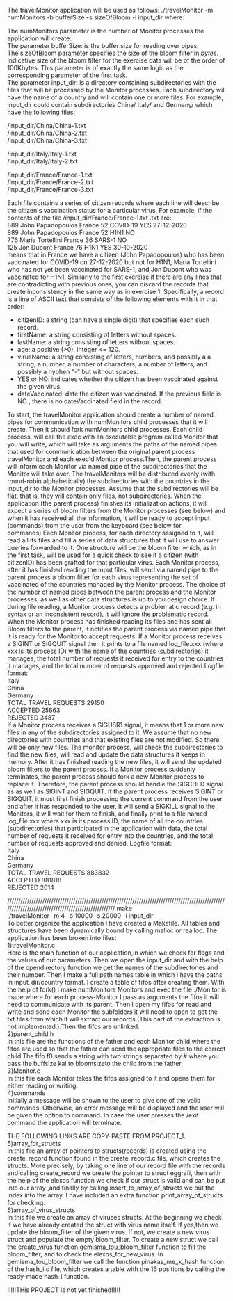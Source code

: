 The travelMonitor application will be used as follows:
./travelMonitor -m numMonitors -b bufferSize -s sizeOfBloom -i input_dir where:

The numMonitors parameter is the number of Monitor processes the application will create.  
The parameter bufferSize: is the buffer size for reading over pipes.  
The sizeOfBloom parameter specifies the size of the bloom filter in *bytes*. Indicative size of the bloom filter for the exercise data will be of the order of 100Kbytes. This parameter is of exactly the same logic as the corresponding parameter of the first task.  
The parameter input_dir: is a directory containing subdirectories with the files that will be processed by the Monitor processes. Each subdirectory will have the name of a country and will contain one or more files.
For example, input_dir could contain subdirectories China/ Italy/ and Germany/ which have the following files:

/input_dir/China/China-1.txt  
/input_dir/China/China-2.txt  
/input_dir/China/China-3.txt  

/input_dir/Italy/Italy-1.txt  
/input_dir/Italy/Italy-2.txt  

/input_dir/France/France-1.txt  
/input_dir/France/France-2.txt  
/input_dir/France/France-3.txt  

Each file contains a series of citizen records where each line will describe the citizen's vaccination status for a particular virus.
For example, if the contents of the file /input_dir/France/France-1.txt .txt are:  
889 John Papadopoulos France 52 COVID-19 YES 27-12-2020  
889 John Papadopoulos France 52 Η1Ν1 ΝΟ  
776 Maria Tortellini France 36 SARS-1 NO  
125 Jon Dupont France 76 H1N1 YES 30-10-2020  
means that in France we have a citizen (John Papadopoulos) who has been vaccinated for COVID-19 on 27-12-2020 but not for H1N1,
Maria Tortellini who has not yet been vaccinated for SARS-1, and Jon Dupont who was vaccinated for H1N1.
Similarly to the first exercise if there are any lines that are contradicting with previous ones, you can discard the records that create inconsistency
in the same way as in exercise 1.
Specifically, a record is a line of ASCII text that consists of the following elements with it in that order:
- citizenID: a string (can have a single digit) that specifies each such record.  
- firstName: a string consisting of letters without spaces.  
- lastName: a string consisting of letters without spaces.  
- age: a positive (>0), integer <= 120.  
- virusName: a string consisting of letters, numbers, and possibly a a string, a number, a number of characters, a number of letters, and possibly a  hyphen "-" but without spaces.  
- YES or NO: indicates whether the citizen has been vaccinated against the given virus.  
- dateVaccinated: date the citizen was vaccinated. If the previous field is NO , there is no dateVaccinated field in the record.  

To start, the travelMonitor application should create a number of named pipes for communication with numMonitors child processes that it will create. Then it should fork numMonitors child processes. Each child process, will call the exec with an executable program called Monitor that you will write, which will take as arguments the paths of the named pipes that used for communication between the original parent process travelMonitor and each exec'd
Monitor process.Then, the parent process will inform each Monitor via named pipe of the subdirectories that the Monitor will take over. The travelMonitors will be distributed evenly (with round-robin alphabetically) the subdirectories with the countries in the input_dir to the Monitor processes.
Assume that the subdirectories will be flat, that is, they will contain only files, not subdirectories.
When the application (the parent process) finishes its initialization actions, it will expect a series of bloom filters from the Monitor processes (see below) and when it has received all the information, it will be ready to accept input (commands) from the user from the keyboard (see below for commands).Each Monitor process, for each directory assigned to it, will read all its files and fill a series of data structures that it will use to answer queries forwarded to it.
One structure will be the bloom filter which, as in the first task, will be used for a quick check to see if a citizen (with citizenID) has been grafted for that particular virus. Each Monitor process, after it has finished reading the input files, will send via named pipe to the parent process a bloom filter for each virus representing the set of vaccinated of the countries managed by the Monitor process. The choice of the number of named pipes between
the parent process and the Monitor processes, as well as other data structures is up to you design choice. If during file reading, a Monitor process detects a problematic record (e.g. in syntax or an inconsistent record), it will ignore the problematic record.
When the Monitor process has finished reading its files and has sent all Bloom filters to the parent, it notifies the parent process via named pipe that it is ready for the Monitor to accept requests. If a Monitor process receives a SIGINT or SIGQUIT signal then it prints to a file named log_file.xxx
(where xxx is its process ID) with the name of the countries (subdirectories) it manages, the total number of requests it received for entry to the countries it manages, and the total number of requests approved and rejected.Logfile format:  
Italy  
China  
Germany  
TOTAL TRAVEL REQUESTS 29150  
ACCEPTED 25663  
REJECTED 3487  
If a Monitor process receives a SIGUSR1 signal, it means that 1 or more new files in any of the subdirectories assigned to it. We assume that no
new directories with countries and that existing files are not modified. So there will be only new files. The monitor process, will check the subdirectories to find the new files, will read and update the data structures it keeps in memory. After it has finished reading
the new files, it will send the updated bloom filters to the parent process. If a Monitor process suddenly terminates, the parent process should fork a new Monitor process to replace it. Therefore, the parent process should handle the SIGCHLD signal as as well as SIGINT and SIGQUIT.
If the parent process receives SIGINT or SIGQUIT, it must first finish processing the current command from the user and after it has responded to the user, it will send a SIGKILL signal to the Monitors, it will wait for them to finish, and finally print to a file named log_file.xxx where xxx
is its process ID, the name of all the countries (subdirectories) that participated in the application with data, the total number of requests it received for entry into the countries, and the total number of requests approved and denied.
Logfile format:  
Italy  
China  
Germany  
TOTAL TRAVEL REQUESTS 883832  
ACCEPTED 881818  
REJECTED 2014  

////////////////////////////////////////////////////////////////////////////////////////////////////////////////////////////////////////////////////
make  
./travelMonitor -m 4 -b 10000 -s 20000 -i input_dir  
To better organize the application I have created a Makefile. All tables and structures have been dynamically bound by calling malloc or realloc.
The application has been broken into files:  
1)travelMonitor.c  
Here is the main function of our application,in which we check for flags and the values of our parameters. Then we open the input_dir and with the help of the opendirectory function we get the names of the subdirectories and their number. Then I make a full path names table in which I have the paths in input_dir/country format. I create a table of fifos after creating them. With the help of fork() I make numMonitors Monitors and exec the file ./Monitor is made,where for each process-Monitor I pass as arguments the fifos it will need to communicate with its parent. Then I open my fifos for read and write and send each Monitor the subfolders it will need to open to get the txt files from which it will extract our records.(This part of the extraction is not implemented.).Then the fifos are unlinked.  
2)parent_child.h  
In this file are the functions of the father and each Monitor child,where the fifos are used so that the father can send the appropriate files to the correct child.The fifo f0 sends a string with two strings separated by # where you pass the buffsize kai to bloomsizeto the child from the father.  
3)Monitor.c  
In this file each Monitor takes the fifos assigned to it and opens them for either reading or writing.  
4)commands  
Initially a message will be shown to the user to give one of the valid commands. Otherwise, an error message will be displayed and the user will be given the option to command. In case the user presses the /exit command the application will terminate.

THE FOLLOWING LINKS ARE COPY-PASTE FROM PROJECT_1.  
5)array_for_structs  
In this file an array of pointers to structs(records) is created using the create_record function found in the create_record.c file, which creates the
structs. More precisely, by taking one line of our record file with the records and calling create_record we create the pointer to struct eggrafi, then 
with the help of the elexos function we check if our struct is valid and can be put into our array ,and finally by calling insert_to_array_of_structs we put the index into the array. I have included an extra function print_array_of_structs for checking.  
6)array_of_virus_structs  
In this file we create an array of viruses structs. At the beginning we check if we have already created the struct with virus name itself. If yes,then we update the bloom_filter of the given virus. If not, we create a new virus struct and populate the empty bloom_filter. To create a new struct we call the create_virus function,gemisma_tou_bloom_filter function to fill the bloom_filter, and to check the elexos_for_new_virus. In gemisma_tou_bloom_filter we call the function pinakas_me_k_hash function of the hash_i.c file, which creates a table with the 16 positions by calling the ready-made hash_i function.

!!!!!THis PROJECT is not yet finished!!!!!


